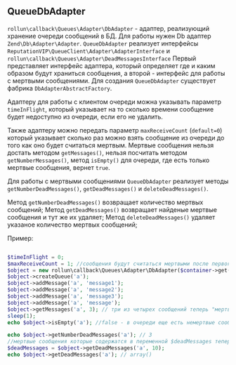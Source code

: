 ## QueueDbAdapter

`rollun\callback\Queues\Adapter\DbAdapter` - адаптер, реализующий хранение очереди сообщений в БД.
Для работы нужен Db адаптер `Zend\Db\Adapter\Adapter`. `QueueDbAdapter` реализует интерфейсы 
`ReputationVIP\QueueClient\Adapter\AdapterInterface` и `rollun\callback\Queues\Adapter\DeadMessagesInterface`
Первый представляет интерфейс адаптера, который определяет где и каким образом будут храниться сообщения, 
а второй - интерфейс для работы с мертвыми сообщениями.
Для создания `QueueDbAdapter` существует фабрика `DbAdapterAbstractFactory`.

Адаптеру для работы с клиентом очереди можна указывать параметр `timeInFlight`, который указывает на то сколько времени сообщение
будет недоступно из очереди, если его не удалить.

Также адаптеру можно передать параметр `maxReceiveCount` (`default=0`) который указывает сколько раз можно 
взять сообщение из очереди до того как оно будет считаться мертвым. 
Мертвые сообщения нельзя достать методом `getMessages()`, нельзя посчитать методом `getNumberMessages()`,
метод `isEmpty()` для очереди, где есть только мертвые сообщения, вернет  `true`.

Для работы с мертвыми сообщениями `QueueDbAdapter` реализует методы `getNumberDeadMessages()`, `getDeadMessages()` 
и `deleteDeadMessages()`.

Метод `getNumberDeadMessages()` возвращает количество мертвых сообщений;
Метод `getDeadMessages()` возвращает найденые мертвые сообщения и тут же их удаляет;
Метод `deleteDeadMessages()` удаляет указаное количество мертвых сообщений;

Пример:

```php

$timeInFlight = 0;
$maxReceiveCount = 1; //сообщения будут считаться мертвыми после первого считывания
$object = new rollun\callback\Queues\Adapter\DbAdapter($container->get('db'), $timeInFlight, $maxReceiveCount);
$object->createQueue('a');
$object->addMessage('a', 'message1');
$object->addMessage('a', 'message2');
$object->addMessage('a', 'message3');
$object->addMessage('a', 'message');
$object->getMessages('a', 3); // три из четырех сообщений теперь "мертвые"
sleep(1);
echo $object->isEmpty('a'); //false - в очереди еще есть немертвые сообщения

echo $object->getNumberDeadMessages('a'); // 3
//мертвые сообщения которые содержатся в переменной $deadMessages теперь удалены из БД
$deadMessages = $object->getDeadMessages('a', 10); 
echo $object->getDeadMessages('a'); // array()
    
```